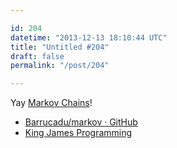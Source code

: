 ```yaml
---

id: 204
datetime: "2013-12-13 18:10:44 UTC"
title: "Untitled #204"
draft: false
permalink: "/post/204"

---
```


Yay [Markov Chains](https://en.wikipedia.org/wiki/Markov_chain)! 

 
 * [Barrucadu/markov · GitHub](https://github.com/Barrucadu/markov)
 * [King James Programming](https://kingjamesprogramming.tumblr.com/)



